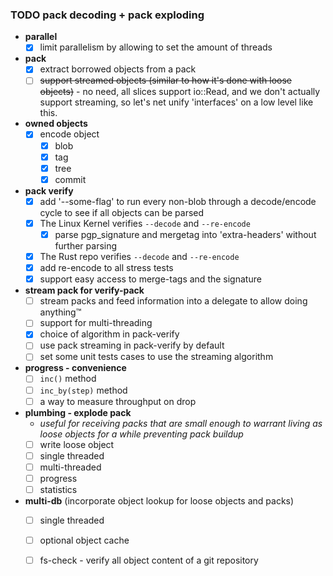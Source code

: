 ### TODO pack decoding + pack exploding
* **parallel**
  * [x] limit parallelism by allowing to set the amount of threads
* **pack**
  * [x] extract borrowed objects from a pack
  * [ ] ~~support streamed objects (similar to how it's done with loose objects)~~ - no need, all slices support io::Read, and we don't
        actually support streaming, so let's net unify 'interfaces' on a low level like this.
* **owned objects**
  * [x] encode object
    * [x] blob
    * [x] tag
    * [x] tree
    * [x] commit
* **pack verify**
  * [x] add '--some-flag' to run every non-blob through a decode/encode cycle to see if all objects can be parsed
  * [x] The Linux Kernel verifies `--decode` and `--re-encode`
    * [x] parse pgp_signature and mergetag into 'extra-headers' without further parsing
  * [x] The Rust repo verifies `--decode` and `--re-encode`
  * [x] add re-encode to all stress tests
  * [x] support easy access to merge-tags and the signature
* **stream pack for verify-pack**
  * [ ] stream packs and feed information into a delegate to allow doing anything™️
  * [ ] support for multi-threading
  * [x] choice of algorithm in pack-verify
  * [ ] use pack streaming in pack-verify by default
  * [ ] set some unit tests cases to use the streaming algorithm
* **progress - convenience**
  * [ ] `inc()` method
  * [ ] `inc_by(step)` method
  * [ ] a way to measure throughput on drop
* **plumbing - explode pack**
  * _useful for receiving packs that are small enough to warrant living as loose objects for a while
    preventing pack buildup_
  * [ ] write loose object
  * [ ] single threaded
  * [ ] multi-threaded
  * [ ] progress
  * [ ] statistics
* **multi-db** (incorporate object lookup for loose objects and packs)
  * [ ] single threaded
  * [ ] optional object cache
  * [ ] fs-check - verify all object content of a git repository


